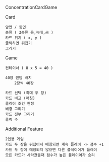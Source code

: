 ConcentrationCardGame


Card

    앞면 / 뒷면
    종류 ( 3종류 용,늑대,곰 )
    카드 위치 ( x, y )
    클릭하면 뒤집기
    그리기

Game

    컨테이너 ( 8 x 5 = 40 )

    40장 랜덤 배치
        2장씩 40장
    
    카드 선택 (최대 두 장)
    카드 비교 (매칭)
    클리어 조건 판정
    배경 그리기
    카드 전부 그리기
    클릭 수

Additional Feature
    
    2인용 게임
    카드 두 장을 뒤집어서 매칭되면 계속 플레이 -> 점수 +1
    카드 두 장이 매칭되지 않으면 다른 플레이어가 플레이
    모든 카드가 사라졌을때 점수가 높은 플레이어가 승리
